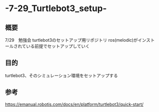 # -7-29_Turtlebot3_setup-
## 概要
7/29　勉強会 turtlebot3のセットアップ用リポジトリ
ros(melodic)がインストールされている前提でセットアップしていく
## 目的
turtlebot3、そのシミュレーション環境をセットアップする
## 参考
https://emanual.robotis.com/docs/en/platform/turtlebot3/quick-start/
